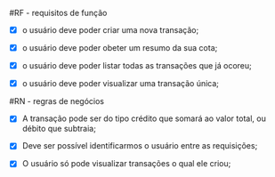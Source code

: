 #RF - requisitos de função

-[x] o usuário deve poder criar uma nova transação;

-[x] o usuário deve poder obeter um resumo da sua cota;

-[x] o usuário deve poder listar todas as transações que já ocoreu;

-[x] o usuário deve poder visualizar uma transação única;


#RN - regras de negócios
-[x] A transação pode ser do tipo crédito que somará ao valor total, ou débito que subtraia;

-[x] Deve ser possível identificarmos o usuário entre as requisições;

-[x] O usuário só pode visualizar transações o qual ele criou;

